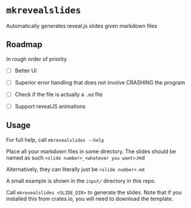 # `mkrevealslides`

Automatically generates reveal.js slides given markdown files

## Roadmap

In rough order of priority

- [ ] Better UI
- [ ] Superior error handling that does not involve CRASHING the program
- [ ] Check if the file is actually a `.md` file
- [ ] Support revealJS animations


## Usage

For full help, call `mkrevealslides --help`


Place all your markdown files in some directory.
The slides should be named as such
`<slide number>_<whatever you want>`.md

Alternatively, they can literally just be `<slide number>.md`

A small example is shown in the `input/` directory in this repo.

Call `mkrevealslides <SLIDE_DIR>` to generate the slides. Note that
if you installed this from crates.io, you will need to download the template.